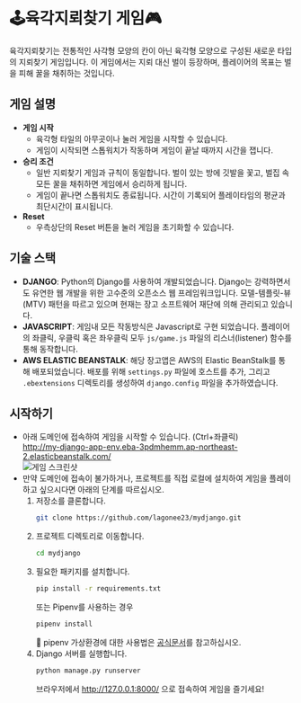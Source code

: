 # 🕹️육각지뢰찾기 게임🎮
육각지뢰찾기는 전통적인 사각형 모양의 칸이 아닌 육각형 모양으로 구성된 새로운 타입의 지뢰찾기 게임입니다. 이 게임에서는 지뢰 대신 벌이 등장하며, 플레이어의 목표는 벌을 피해 꿀을 채취하는 것입니다.

## 게임 설명
- **게임 시작**
    - 육각형 타일의 아무곳이나 눌러 게임을 시작할 수 있습니다.
    - 게임이 시작되면 스톱워치가 작동하며 게임이 끝날 때까지 시간을 잽니다.
- **승리 조건**
    - 일반 지뢰찾기 게임과 규칙이 동일합니다. 벌이 있는 방에 깃발을 꽃고, 벌집 속 모든 꿀을 채취하면 게임에서 승리하게 됩니다.
    - 게임이 끝나면 스톱워치도 종료됩니다. 시간이 기록되어 플레이타임의 평균과 최단시간이 표시됩니다.
- **Reset**
    - 우측상단의 Reset 버튼을 눌러 게임을 초기화할 수 있습니다.

## 기술 스택
- **DJANGO**: Python의 Django를 사용하여 개발되었습니다. Django는 강력하면서도 유연한 웹 개발을 위한 고수준의 오픈소스 웹 프레임워크입니다. 모델-템플릿-뷰(MTV) 패턴을 따르고 있으며 현재는 장고 소프트웨어 재단에 의해 관리되고 있습니다.
- **JAVASCRIPT**: 게임내 모든 작동방식은 Javascript로 구현 되었습니다. 플레이어의 좌클릭, 우클릭 혹은 좌우클릭 모두 `js/game.js` 파일의 리스너(listener) 함수를 통해 동작합니다. 
- **AWS ELASTIC BEANSTALK**: 해당 장고앱은 AWS의 Elastic BeanStalk를 통해 배포되었습니다. 배포를 위해 `settings.py` 파일에 호스트를 추가, 그리고 `.ebextensions` 디렉토리를 생성하여 `django.config` 파일을 추가하였습니다.

## 시작하기
- 아래 도메인에 접속하여 게임을 시작할 수 있습니다. (Ctrl+좌클릭)
    <br>
    http://my-django-app-env.eba-3pdmhemm.ap-northeast-2.elasticbeanstalk.com/ 
    <br>
![게임 스크린샷](https://github.com/lagonee23/mydjango/assets/59104524/491f733f-9316-48d3-8870-db38d801e36d)
- 만약 도메인에 접속이 불가하거나, 프로젝트를 직접 로컬에 설치하여 게임을 플레이하고 싶으시다면 아래의 단계를 따르십시오.
    1. 저장소를 클론합니다.
        ```bash
        git clone https://github.com/lagonee23/mydjango.git
        ```
    2. 프로젝트 디렉토리로 이동합니다.
        ```bash
        cd mydjango
        ```
    3. 필요한 패키지를 설치합니다.
        ```bash
        pip install -r requirements.txt
        ```
        또는 Pipenv를 사용하는 경우
        ```bash
        pipenv install
        ```
        🔑 pipenv 가상환경에 대한 사용법은 <a href="https://pipenv.pypa.io/en/latest/">공식문서</a>를 참고하십시오.
    4. Django 서버를 실행합니다.
        ```bash
        python manage.py runserver
        ```
        브라우저에서 http://127.0.0.1:8000/ 으로 접속하여 게임을 즐기세요!
